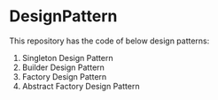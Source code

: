 # DesignPattern

 This repository has the code of  below design patterns:
 
 1. Singleton Design Pattern
 2. Builder Design Pattern
 3. Factory Design Pattern
 4. Abstract Factory Design Pattern
 
